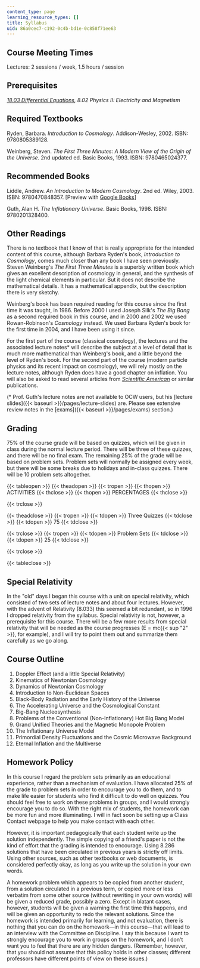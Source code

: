 ```yaml
---
content_type: page
learning_resource_types: []
title: Syllabus
uid: 86a0cec7-c192-0c4b-bd1e-0c858f71ee63
---
```


Course Meeting Times
--------------------

Lectures: 2 sessions / week, 1.5 hours / session

Prerequisites
-------------

_[18.03 Differential Equations](/courses/18-03sc-differential-equations-fall-2011), 8.02 Physics II: Electricity and Magnetism_

Required Textbooks
------------------

Ryden, Barbara. _Introduction to Cosmology_. Addison-Wesley, 2002. ISBN: 9780805389128.

Weinberg, Steven. _The First Three Minutes: A Modern View of the Origin of the Universe_. 2nd updated ed. Basic Books, 1993. ISBN: 9780465024377. 

Recommended Books
-----------------

Liddle, Andrew. _An Introduction to Modern Cosmology_. 2nd ed. Wiley, 2003. ISBN: 9780470848357. \[Preview with [Google Books](http://books.google.com/books?id=t-nbsrjMWK8C&pg=PAfrontcover)\]

Guth, Alan H. _The Inflationary Universe_. Basic Books, 1998. ISBN: 9780201328400.

Other Readings
--------------

There is no textbook that I know of that is really appropriate for the intended content of this course, although Barbara Ryden's book, _Introduction to Cosmology_, comes much closer than any book I have seen previously. Steven Weinberg's _The First Three Minutes_ is a superbly written book which gives an excellent description of cosmology in general, and the synthesis of the light chemical elements in particular. But it does not describe the mathematical details. It has a mathematical appendix, but the description there is very sketchy.

Weinberg's book has been required reading for this course since the first time it was taught, in 1986. Before 2000 I used Joseph Silk's _The Big Bang_ as a second required book in this course, and in 2000 and 2002 we used Rowan-Robinson's _Cosmology_ instead. We used Barbara Ryden's book for the first time in 2004, and I have been using it since.

For the first part of the course (classical cosmology), the lectures and the associated lecture notes\* will describe the subject at a level of detail that is much more mathematical than Weinberg's book, and a little beyond the level of Ryden's book. For the second part of the course (modern particle physics and its recent impact on cosmology), we will rely mostly on the lecture notes, although Ryden does have a good chapter on inflation. You will also be asked to read several articles from _[Scientific American](http://www.scientificamerican.com/magazine/sa/)_ or similar publications.

(\* Prof. Guth's lecture notes are not available to OCW users, but his [lecture slides]({{< baseurl >}}/pages/lecture-slides) are. Please see extensive review notes in the [exams]({{< baseurl >}}/pages/exams) section.)

Grading
-------

75% of the course grade will be based on quizzes, which will be given in class during the normal lecture period. There will be three of these quizzes, and there will be no final exam. The remaining 25% of the grade will be based on problem sets. Problem sets will normally be assigned every week, but there will be some breaks due to holidays and in-class quizzes. There will be 10 problem sets altogether.

{{< tableopen >}}
{{< theadopen >}}
{{< tropen >}}
{{< thopen >}}
ACTIVITIES
{{< thclose >}}
{{< thopen >}}
PERCENTAGES
{{< thclose >}}

{{< trclose >}}

{{< theadclose >}}
{{< tropen >}}
{{< tdopen >}}
Three Quizzes
{{< tdclose >}}
{{< tdopen >}}
75
{{< tdclose >}}

{{< trclose >}}
{{< tropen >}}
{{< tdopen >}}
Problem Sets
{{< tdclose >}}
{{< tdopen >}}
25
{{< tdclose >}}

{{< trclose >}}

{{< tableclose >}}

Special Relativity
------------------

In the "old" days I began this course with a unit on special relativity, which consisted of two sets of lecture notes and about four lectures. However, with the advent of Relativity (8.033) this seemed a bit redundant, so in 1996 I dropped relativity from the syllabus. Special relativity is not, however, a prerequisite for this course. There will be a few more results from special relativity that will be needed as the course progresses (E = mc{{< sup "2" >}}, for example), and I will try to point them out and summarize them carefully as we go along.

Course Outline
--------------

1.  Doppler Effect (and a little Special Relativity)
2.  Kinematics of Newtonian Cosmology
3.  Dynamics of Newtonian Cosmology
4.  Introduction to Non-Euclidean Spaces
5.  Black-Body Radiation and the Early History of the Universe
6.  The Accelerating Universe and the Cosmological Constant
7.  Big-Bang Nucleosynthesis
8.  Problems of the Conventional (Non-Inflationary) Hot Big Bang Model
9.  Grand Unified Theories and the Magnetic Monopole Problem
10.  The Inflationary Universe Model
11.  Primordial Density Fluctuations and the Cosmic Microwave Background
12.  Eternal Inflation and the Multiverse

Homework Policy
---------------

In this course I regard the problem sets primarily as an educational experience, rather than a mechanism of evaluation. I have allocated 25% of the grade to problem sets in order to encourage you to do them, and to make life easier for students who find it difficult to do well on quizzes. You should feel free to work on these problems in groups, and I would strongly encourage you to do so. With the right mix of students, the homework can be more fun and more illuminating. I will in fact soon be setting up a Class Contact webpage to help you make contact with each other.

However, it is important pedagogically that each student write up the solution independently. The simple copying of a friend's paper is not the kind of effort that the grading is intended to encourage. Using 8.286 solutions that have been circulated in previous years is strictly off limits. Using other sources, such as other textbooks or web documents, is considered perfectly okay, as long as you write up the solution in your own words.

A homework problem which appears to be copied from another student, from a solution circulated in a previous term, or copied more or less verbatim from some other source (without rewriting in your own words) will be given a reduced grade, possibly a zero. Except in blatant cases, however, students will be given a warning the first time this happens, and will be given an opportunity to redo the relevant solutions. Since the homework is intended primarily for learning, and not evaluation, there is nothing that you can do on the homework—in this course—that will lead to an interview with the Committee on Discipline. I say this because I want to strongly encourage you to work in groups on the homework, and I don't want you to feel that there are any hidden dangers. (Remember, however, that you should not assume that this policy holds in other classes; different professors have different points of view on these issues.)